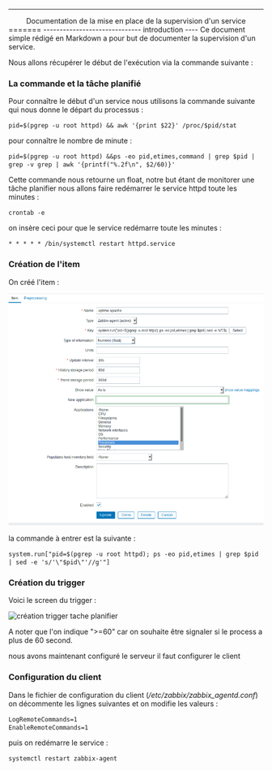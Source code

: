 ------------------------------
<center>Documentation de la mise en place de la supervision d'un service</center>
=======
------------------------------
introduction
----
Ce document simple rédigé en Markdown a pour but de documenter la supervision d'un service.



Nous allons récupérer le début de l'exécution via la commande suivante :



### La commande et la tâche planifié

Pour connaître le début d'un service nous utilisons la commande suivante qui nous donne le départ du processus :

    pid=$(pgrep -u root httpd) && awk '{print $22}' /proc/$pid/stat

pour connaître le nombre de minute :

    pid=$(pgrep -u root httpd) &&ps -eo pid,etimes,command | grep $pid | grep -v grep | awk '{printf("%.2f\n", $2/60)}'

Cette commande nous retourne un float, notre but étant de monitorer une tâche planifier nous allons faire redémarrer le service httpd toute les minutes :

    crontab -e

on insère ceci pour que le service redémarre toute les minutes :

    * * * * * /bin/systemctl restart httpd.service


### Création de l'item

On créé l'item :

![création de l'item pour la tâche planifié](/image/creation_item_tache_planifie.png)

la commande à entrer est la suivante :

    system.run["pid=$(pgrep -u root httpd); ps -eo pid,etimes | grep $pid | sed -e 's/'\"$pid\"'//g'"]

### Création du trigger

Voici le screen du trigger :

![création trigger tache planifier](/image/creation_trigger_tache_planifié.png)

A noter que l'on indique ">=60" car on souhaite être signaler si le process a plus de 60 second.

nous avons maintenant configuré le serveur il faut configurer le client

### Configuration du client
Dans le fichier de configuration du client (*/etc/zabbix/zabbix_agentd.conf*) on décommente les lignes suivantes et on modifie les valeurs :

    LogRemoteCommands=1
    EnableRemoteCommands=1

puis on redémarre le service :

    systemctl restart zabbix-agent
